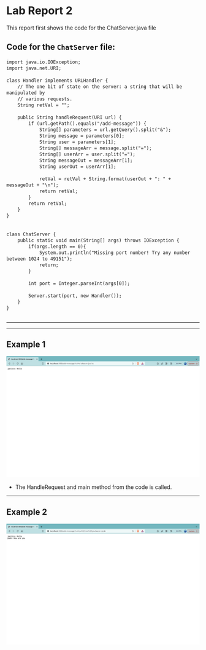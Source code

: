 # Lab Report 2
This report first shows the code for the ChatServer.java file 

## Code for the `ChatServer` file:
```
import java.io.IOException;
import java.net.URI;

class Handler implements URLHandler {
    // The one bit of state on the server: a string that will be manipulated by
    // various requests.
    String retVal = "";

    public String handleRequest(URI url) {
        if (url.getPath().equals("/add-message")) {
            String[] parameters = url.getQuery().split("&");
            String message = parameters[0];
            String user = parameters[1];
            String[] messageArr = message.split("=");
            String[] userArr = user.split("=");
            String messageOut = messageArr[1];
            String userOut = userArr[1];

            retVal = retVal + String.format(userOut + ": " + messageOut + "\n");
            return retVal;
        } 
        return retVal;
    }
}


class ChatServer {
    public static void main(String[] args) throws IOException {
        if(args.length == 0){
            System.out.println("Missing port number! Try any number between 1024 to 49151");
            return;
        }

        int port = Integer.parseInt(args[0]);

        Server.start(port, new Handler());
    }
}


```

---
---

## Example 1
![Image](ss1.png)

* The HandleRequest and main method from the code is called.


---

## Example 2
![Image](ss2.png)
